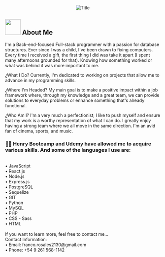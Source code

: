 <div align="center">
  <img src="https://readme-typing-svg.herokuapp.com?font=Architects+Daughter&color=%2338C2FF&size=50&center=true&vCenter=true&height=60&width=600&lines=Hey!+I'm+Franco+Rosales!!+%3C3;TN+is+me!!!;Welcome+to+my+profile!" alt="Title"></img>
</div>

## <img src="https://raw.githubusercontent.com/nixin72/nixin72/master/wave.gif" width="50px" height="50px"></img> About Me

I'm a Back-end-focused Full-stack programmer with a passion for database structures. Ever since I was a child, I've been drawn to fixing computers. Every time I received a gift, the first thing I did was take it apart (I spent many afternoons grounded for that). Knowing how something worked or what was behind it was more important to me.

¿What I Do?
Currently, I'm dedicated to working on projects that allow me to advance in my programming skills.

¿Where I'm Headed?
My main goal is to make a positive impact within a job framework where, through my knowledge and a great team, we can provide solutions to everyday problems or enhance something that's already functional.

¿Who Am I?
I'm a very much a perfectionist; I like to push myself and ensure that my work is a worthy representation of what I can do. I greatly enjoy having a strong team where we all move in the same direction. I'm an avid fan of cinema, sports, and music.


<h3> 👨‍💻 Henry Bootcamp and Udemy have allowed me to acquire various skills. And some of the languages I use are: </h3><br>
•	JavaScript<br>
•	React.js<br>
•	Node.js<br>
•	Express.js<br>
•	PostgreSQL<br>
•	Sequelize<br>
•	GIT<br>
•	Python<br>
•	MySQL<br>
•	PHP<br>
•	CSS - Sass<br>
•	HTML<br>
<br>
If you want to learn more, feel free to contact me...<br>
Contact Information:<br>
•	Email: franco.rosales2130@gmail.com<br>
•	Phone: +54 9 261 568-1142 <br>
